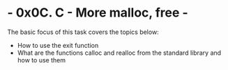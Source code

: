 # - 0x0C. C - More malloc, free - 

The basic focus of this task covers the topics below:
- How to use the exit function
- What are the functions calloc and realloc from the standard library and how to use them


